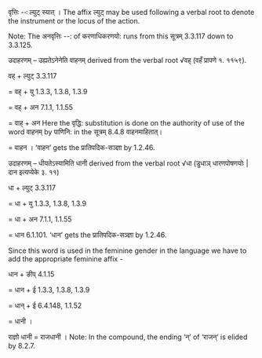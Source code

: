 




वृत्तिः --ः ल्युट् स्यात् । The affix ल्युट् may be used following a verbal root to denote the instrument or the locus of the action.

Note: The अनवृत्तिः --: of करणाधिकरणयो: runs from this सूत्रम् 3.3.117 down to 3.3.125.


उदाहरणम् – उह्यतेऽनेनेति वाहनम् derived from the verbal root √वह् (वहँ प्रापणे १. ११५९).


वह् + ल्युट् 3.3.117

= वह् + यु 1.3.3, 1.3.8, 1.3.9

= वह् + अन 7.1.1, 1.1.55

= वाह् + अन Here the वृद्धि: substitution is done on the authority of use of the word वाहनम् by पाणिनि: in the सूत्रम् 8.4.8 वाहनमाहितात्‌।

= वाहन । ‘वाहन’ gets the प्रातिपदिक-सञ्ज्ञा by 1.2.46.


उदाहरणम् – धीयतेऽस्यामिति धानी derived from the verbal root √धा (डुधाञ् धारणपोषणयोः | दान इत्यप्येके ३. ११)


धा + ल्युट् 3.3.117

= धा + यु 1.3.3, 1.3.8, 1.3.9

= धा + अन 7.1.1, 1.1.55

= धान 6.1.101. ‘धान’ gets the प्रातिपदिक-सञ्ज्ञा by 1.2.46.

Since this word is used in the feminine gender in the language we have to add the appropriate feminine affix -

धान + ङीप् 4.1.15

= धान + ई 1.3.3, 1.3.8, 1.3.9

= धान् + ई 6.4.148, 1.1.52

= धानी ।


राज्ञो धानी = राजधानी । Note: In the compound, the ending ‘न्’ of ‘राजन्’ is elided by 8.2.7.

